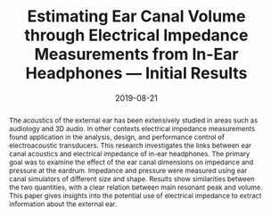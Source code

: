 ---
layout          : default-publication
title           : "Estimating Ear Canal Volume through Electrical Impedance Measurements from In-Ear Headphones — Initial Results"
collection      : publications
permalink       : /publications/2019-08-21-comunita2019earcanal

abstract        : "The acoustics of the external ear has been extensively studied in areas such as audiology and 3D audio. In other contexts electrical       impedance measurements found application in the analysis, design, and performance control of electroacoustic transducers. This research investigates the links between ear canal acoustics and electrical impedance of in-ear headphones. The primary goal was to examine the effect of the ear canal dimensions on impedance and pressure at the eardrum. Impedance and pressure were measured using ear canal simulators of different size and shape. Results show similarities between the two quantities, with a clear relation between main resonant peak and volume. This paper gives insights into the potential use of electrical impedance to extract information about the external ear."

date            : 2019-08-21
venue           : '2019 AES INTERNATIONAL CONFERENCE ON HEADPHONE TECHNOLOGY (August 2019)'
paperurl        : 
image           : '/files/comunita2019earcanal-image.jpg'
imagewidth      : 100.0
poster          : 
presentation    : '/files/comunita2019earcanal-presentation.pdf'
code            :
data            : 
dataname        : 
categories      : 
citation        : 'Comunità, M. and Picinali, L. <b>"Estimating Ear Canal Volume through Electrical Impedance Measurements from In-Ear Headphones — Initial Results"</b> - <i>Audio Engineering Society Conference: 2019 AES International Conference on Headphone Technology. Audio Engineering Society, 2019.</i>'
author_profile  : true
---